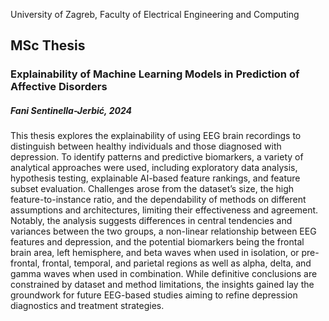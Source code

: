 University of Zagreb, Faculty of Electrical Engineering and Computing

## MSc Thesis

### Explainability of Machine Learning Models in Prediction of Affective Disorders

##### Fani Sentinella-Jerbić, 2024

This thesis explores the explainability of using EEG brain recordings to distinguish between healthy individuals and those diagnosed with depression. To identify patterns and predictive biomarkers, a variety of analytical approaches were used, including exploratory data analysis, hypothesis testing, explainable AI-based feature rankings, and feature subset evaluation. Challenges arose from the dataset’s size, the high feature-to-instance ratio, and the dependability of methods on different assumptions and architectures, limiting their effectiveness and agreement. Notably, the analysis suggests differences in central tendencies and variances between the two groups, a non-linear relationship between EEG features and depression, and the potential biomarkers being the frontal brain area, left hemisphere, and beta waves when used in isolation, or pre-frontal, frontal, temporal, and parietal regions as well as alpha, delta, and gamma waves when used in combination. While definitive conclusions are constrained by dataset and method limitations, the insights gained lay the groundwork for future EEG-based studies aiming to refine depression diagnostics and treatment strategies.

